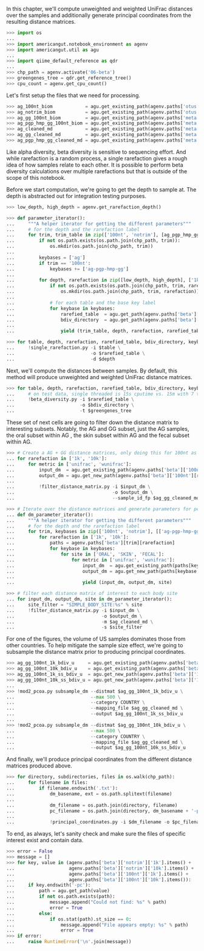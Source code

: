 In this chapter, we'll compute unweighted and weighted UniFrac distances over the samples and additionally generate principal coordinates from the resulting distance matrices.

```python
>>> import os
...
>>> import americangut.notebook_environment as agenv
>>> import americangut.util as agu
...
>>> import qiime_default_reference as qdr
...
>>> chp_path = agenv.activate('06-beta')
>>> greengenes_tree = qdr.get_reference_tree()
>>> cpu_count = agenv.get_cpu_count()
```

Let's first setup the files that we need for processing.

```python
>>> ag_100nt_biom            = agu.get_existing_path(agenv.paths['otus']['100nt']['ag-biom'])
>>> ag_notrim_biom           = agu.get_existing_path(agenv.paths['otus']['notrim']['ag-biom'])
>>> ag_gg_100nt_biom         = agu.get_existing_path(agenv.paths['meta']['ag-gg-100nt-biom'])
>>> ag_pgp_hmp_gg_100nt_biom = agu.get_existing_path(agenv.paths['meta']['ag-pgp-hmp-gg-100nt-biom'])
>>> ag_cleaned_md            = agu.get_existing_path(agenv.paths['meta']['ag-cleaned-md'])
>>> ag_gg_cleaned_md         = agu.get_existing_path(agenv.paths['meta']['ag-gg-cleaned-md'])
>>> ag_pgp_hmp_gg_cleaned_md = agu.get_existing_path(agenv.paths['meta']['ag-pgp-hmp-gg-cleaned-md'])
```

Like alpha diversity, beta diversity is sensitive to sequencing effort. And while rarefaction is a random process, a single rarefaction gives a rough idea of how samples relate to each other. It is possible to perform beta diversity calculations over multiple rarefactions but that is outside of the scope of this notebook.

Before we start computation, we're going to get the depth to sample at. The depth is abstracted out for integration testing purposes.

```python
>>> low_depth, high_depth = agenv.get_rarefaction_depth()
```

```python
>>> def parameter_iterator():
...     """A helper iterator for getting the different parameters"""
...     # for the depth and the rarefaction label
...     for trim, trim_table in zip(['100nt', 'notrim'], [ag_pgp_hmp_gg_100nt_biom, ag_notrim_biom]):
...         if not os.path.exists(os.path.join(chp_path, trim)):
...             os.mkdir(os.path.join(chp_path, trim))
...
...         keybases = ['ag']
...         if trim == '100nt':
...             keybases += ['ag-pgp-hmp-gg']
...
...         for depth, rarefaction in zip([low_depth, high_depth], ['1k', '10k']):
...             if not os.path.exists(os.path.join(chp_path, trim, rarefaction)):
...                 os.mkdir(os.path.join(chp_path, trim, rarefaction))
...
...             # for each table and the base key label
...             for keybase in keybases:
...                 rarefied_table  = agu.get_path(agenv.paths['beta'][trim][rarefaction][keybase + '-biom'])
...                 bdiv_directory  = agu.get_path(agenv.paths['beta'][trim][rarefaction][keybase])
...
...                 yield (trim_table, depth, rarefaction, rarefied_table, bdiv_directory, keybase)
```

```python
>>> for table, depth, rarefaction, rarefied_table, bdiv_directory, keybase in parameter_iterator():
...     !single_rarefaction.py -i $table \
...                            -o $rarefied_table \
...                            -d $depth
```

Next, we'll compute the distances between samples. By default, this method will produce unweighted and weighted UniFrac distance matrices.

```python
>>> for table, depth, rarefaction, rarefied_table, bdiv_directory, keybase in parameter_iterator():
...     # on test data, single threaded is 15s cputime vs. 15m with 7 threads via parallel_beta_diversity. :(
...     !beta_diversity.py -i $rarefied_table \
...                        -o $bdiv_directory \
...                        -t $greengenes_tree
```

These set of next cells are going to filter down the distance matrix to interesting subsets. Notably, the AG and GG subset, just the AG samples, the oral subset within AG , the skin subset within AG and the fecal subset within AG.

```python
>>> # Create a AG + GG distance matrices, only doing this for 100nt as GG is 100nt
... for rarefaction in ['1k', '10k']:
...     for metric in ['unifrac', 'wunifrac']:
...         input_dm  = agu.get_existing_path(agenv.paths['beta']['100nt'][rarefaction]['ag-pgp-hmp-gg-%s' % metric])
...         output_dm = agu.get_new_path(agenv.paths['beta']['100nt'][rarefaction]['ag-gg-%s' % metric])
...
...         !filter_distance_matrix.py -i $input_dm \
...                                    -o $output_dm \
...                                    --sample_id_fp $ag_gg_cleaned_md
```

```python
>>> # Iterate over the distance matrices and generate parameters for per-body site filtering
... def dm_parameter_iterator():
...     """A helper iterator for getting the different parameters"""
...     # for the depth and the rarefaction label
...     for trim, keybases in zip(['100nt', 'notrim'], [['ag-pgp-hmp-gg', 'ag-gg', 'ag'], ['ag']]):
...         for rarefaction in ['1k', '10k']:
...             paths = agenv.paths['beta'][trim][rarefaction]
...             for keybase in keybases:
...                 for site in ['ORAL', 'SKIN', 'FECAL']:
...                     for metric in ['unifrac', 'wunifrac']:
...                         input_dm  = agu.get_existing_path(paths[keybase + '-%s' % metric])
...                         output_dm = agu.get_new_path(paths[keybase + '-%s-%s' % (site.lower(), metric)])
...
...                         yield (input_dm, output_dm, site)
```

```python
>>> # filter each distance matrix of interest to each body site
... for input_dm, output_dm, site in dm_parameter_iterator():
...     site_filter = "SIMPLE_BODY_SITE:%s" % site
...     !filter_distance_matrix.py -i $input_dm \
...                                -o $output_dm \
...                                -m $ag_cleaned_md \
...                                -s $site_filter
```

For one of the figures, the volume of US samples dominates those from other countries. To help mitigate the sample size effect, we're going to subsample the distance matrix prior to producing principal coordinates.

```python
>>> ag_gg_100nt_1k_bdiv_u     = agu.get_existing_path(agenv.paths['beta']['100nt']['1k']['ag-gg-unifrac'])
>>> ag_gg_100nt_10k_bdiv_u    = agu.get_existing_path(agenv.paths['beta']['100nt']['10k']['ag-gg-unifrac'])
>>> ag_gg_100nt_1k_ss_bdiv_u  = agu.get_new_path(agenv.paths['beta']['100nt']['1k']['ag-gg-subsampled-unifrac'])
>>> ag_gg_100nt_10k_ss_bdiv_u = agu.get_new_path(agenv.paths['beta']['100nt']['10k']['ag-gg-subsampled-unifrac'])
...
>>> !mod2_pcoa.py subsample_dm --distmat $ag_gg_100nt_1k_bdiv_u \
...                            --max 500 \
...                            --category COUNTRY \
...                            --mapping_file $ag_gg_cleaned_md \
...                            --output $ag_gg_100nt_1k_ss_bdiv_u
...
>>> !mod2_pcoa.py subsample_dm --distmat $ag_gg_100nt_10k_bdiv_u \
...                            --max 500 \
...                            --category COUNTRY \
...                            --mapping_file $ag_gg_cleaned_md \
...                            --output $ag_gg_100nt_10k_ss_bdiv_u
```

And finally, we'll produce principal coordinates from the different distance matrices produced above.

```python
>>> for directory, subdirectories, files in os.walk(chp_path):
...     for filename in files:
...         if filename.endswith('.txt'):
...             dm_basename, ext = os.path.splitext(filename)
...
...             dm_filename = os.path.join(directory, filename)
...             pc_filename = os.path.join(directory, dm_basename + '-pc.txt')
...
...             !principal_coordinates.py -i $dm_filename -o $pc_filename
```

To end, as always, let's sanity check and make sure the files of specific interest exist and contain data.

```python
>>> error = False
>>> message = []
>>> for key, value in (agenv.paths['beta']['notrim']['1k'].items() +
...                    agenv.paths['beta']['notrim']['10k'].items() +
...                    agenv.paths['beta']['100nt']['1k'].items() +
...                    agenv.paths['beta']['100nt']['10k'].items()):
...     if key.endswith('-pc'):
...         path = agu.get_path(value)
...         if not os.path.exists(path):
...             message.append("Could not find: %s" % path)
...             error = True
...         else:
...             if os.stat(path).st_size == 0:
...                 message.append("File appears empty: %s" % path)
...                 error = True
>>> if error:
...     raise RuntimeError('\n'.join(message))
```
